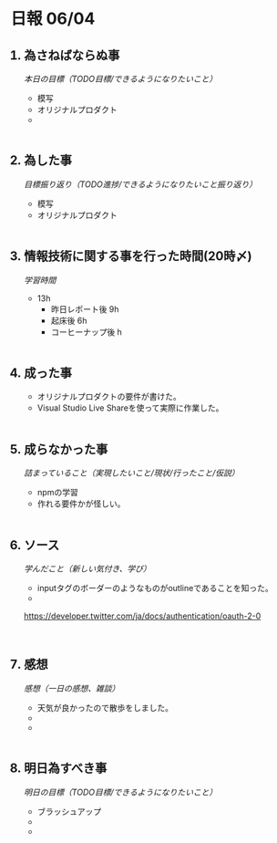 # 日報 06/04


<ol>

## <li>為さねばならぬ事</li>

*本日の目標（TODO目標/できるようになりたいこと）*

  - 模写
  - オリジナルプロダクト
  - 

<br>

## <li>為した事</li>

*目標振り返り（TODO進捗/できるようになりたいこと振り返り）*

  - 模写
  - オリジナルプロダクト

<br>


## <li>情報技術に関する事を行った時間(20時〆)</li>

*学習時間*

  - 13h
    - 昨日レポート後 9h
    - 起床後 6h
    - コーヒーナップ後 h

<br>


## <li>成った事</li>

  - オリジナルプロダクトの要件が書けた。
  - Visual Studio Live Shareを使って実際に作業した。

<br>


## <li>成らなかった事</li>

*詰まっていること（実現したいこと/現状/行ったこと/仮説）*

  - npmの学習
  - 作れる要件かが怪しい。

<br>


## <li>ソース</li>

*学んだこと（新しい気付き、学び）*

  - inputタグのボーダーのようなものがoutlineであることを知った。
  - 

https://developer.twitter.com/ja/docs/authentication/oauth-2-0

<br>


## <li>感想</li>

*感想（一日の感想、雑談）*

  - 天気が良かったので散歩をしました。
  - 
  - 

<br>


## <li>明日為すべき事</li>

*明日の目標（TODO目標/できるようになりたいこと）*

  - ブラッシュアップ
  - 
  - 

<!-- end -->

<br>

</ol>


